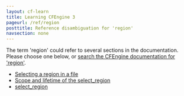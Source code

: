 ```yaml
---
layout: cf-learn
title: Learning CFEngine 3
pageurl: /ref/region
posttitle: Reference disambiguation for 'region'
navsection: none
---
```


The term 'region' could refer to several sections in the documentation. Please choose one below, or
[search the CFEngine documentation for 'region'](http://docs.cfengine.com/latest/search.html?q=region).

- [Selecting a region in a file](http://docs.cfengine.com/latest/examples-example-snippets-basic-file-directory.html#selecting-a-region-in-a-file)
- [Scope and lifetime of the select_region](http://docs.cfengine.com/latest/reference-promise-types-edit_line.html#scope-and-lifetime-of-the-select_region)
- [select_region](http://docs.cfengine.com/latest/reference-promise-types-edit_line.html#select_region)

